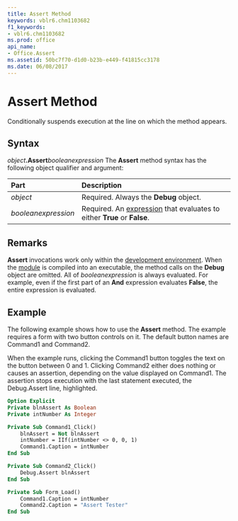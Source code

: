 ```yaml
---
title: Assert Method
keywords: vblr6.chm1103682
f1_keywords:
- vblr6.chm1103682
ms.prod: office
api_name:
- Office.Assert
ms.assetid: 50bc7f70-d1d0-b23b-e449-f41815cc3178
ms.date: 06/08/2017
---
```



# Assert Method



Conditionally suspends execution at the line on which the method appears.

## Syntax

_object_**.Assert**_booleanexpression_
The  **Assert** method syntax has the following object qualifier and argument:


|**Part**|**Description**|
|:-----|:-----|
| _object_|Required. Always the  **Debug** object.|
| _booleanexpression_|Required. An [expression](../../Glossary/vbe-glossary.md#expression) that evaluates to either **True** or **False**.|

## Remarks

**Assert** invocations work only within the [development environment](../../Glossary/vbe-glossary.md#development-environment). When the [module](../../Glossary/vbe-glossary.md#module) is compiled into an executable, the method calls on the **Debug** object are omitted.
All of  _booleanexpression_ is always evaluated. For example, even if the first part of an **And** expression evaluates **False**, the entire expression is evaluated.

## Example

The following example shows how to use the  **Assert** method. The example requires a form with two button controls on it. The default button names are Command1 and Command2.

When the example runs, clicking the Command1 button toggles the text on the button between 0 and 1. Clicking Command2 either does nothing or causes an assertion, depending on the value displayed on Command1. The assertion stops execution with the last statement executed, the Debug.Assert line, highlighted.




```vb
Option Explicit
Private blnAssert As Boolean
Private intNumber As Integer

Private Sub Command1_Click()
    blnAssert = Not blnAssert
    intNumber = IIf(intNumber <> 0, 0, 1)
    Command1.Caption = intNumber
End Sub

Private Sub Command2_Click()
    Debug.Assert blnAssert
End Sub

Private Sub Form_Load()
    Command1.Caption = intNumber
    Command2.Caption = "Assert Tester"
End Sub
```


